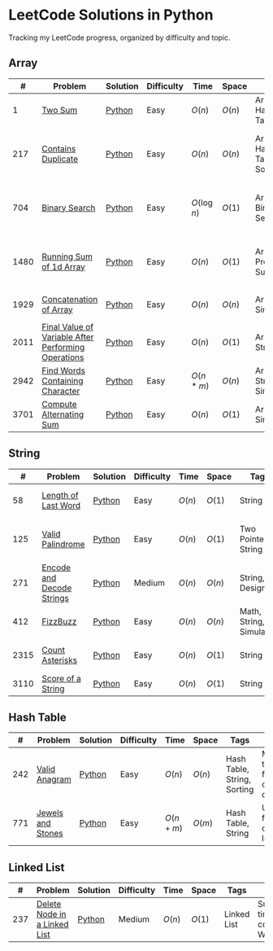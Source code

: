 # LeetCode Solutions in Python

Tracking my LeetCode progress, organized by difficulty and topic.

## Array

| # | Problem | Solution | Difficulty | Time | Space | Tags | Notes |
|---|----------|-----------|-------------|-------|--------|--------|--------|
| 1 | [Two Sum](https://leetcode.com/problems/two-sum/description/) | [Python](./array/0001_two_sum.py) | Easy | $O(n)$ | $O(n)$ | Array, Hash Table | Basic hashmap lookup |
| 217 | [Contains Duplicate](https://leetcode.com/problems/contains-duplicate/description/) | [Python](./array/0217_contains_duplicate.py) | Easy | $O(n)$ | $O(n)$ | Array, Hash Table, Sorting | Use a set to only keep unique values |
| 704 | [Binary Search](https://leetcode.com/problems/binary-search/description/) | [Python](./array/0704_binary_search.py) | Easy | $O(\log n)$ | $O(1)$ | Array, Binary Search | Halve the search range after each iteration |
| 1480 | [Running Sum of 1d Array](https://leetcode.com/problems/running-sum-of-1d-array/description/) | [Python](./array/1480_running_sum_of_1d_array.py) | Easy | $O(n)$ | $O(1)$ | Array, Prefix Sum | Edit the input array for O(1) space complexity |
| 1929 | [Concatenation of Array](https://leetcode.com/problems/concatenation-of-array/description/) | [Python](./array/1929_concatenation_of_array.py) | Easy | $O(n)$ | $O(n)$ | Array, Simulation | Can use `nums * 2` short hand |
| 2011 | [Final Value of Variable After Performing Operations](https://leetcode.com/problems/final-value-of-variable-after-performing-operations/description/) | [Python](./array/2011_final_value_of_variable_after_performing_operations.py) | Easy | $O(n)$ | $O(1)$ | Array, String |  |
| 2942 | [Find Words Containing Character](https://leetcode.com/problems/find-words-containing-character/description/) | [Python](./array/2942_find_words_containing_character.py) | Easy | $O(n * m)$ | $O(n)$ | Array, String, Simulation | Scan n words of length l |
| 3701 | [Compute Alternating Sum](https://leetcode.com/problems/compute-alternating-sum/description/) | [Python](./array/3701_compute_alternating_sum.py) | Easy | $O(n)$ | $O(1)$ | Array, Simulation |  |

## String

| # | Problem | Solution | Difficulty | Time | Space | Tags | Notes |
|---|----------|-----------|-------------|-------|--------|--------|--------|
| 58 | [Length of Last Word](https://leetcode.com/problems/length-of-last-word/description/) | [Python](./string/0058_length_of_last_word.py) | Easy | $O(n)$ | $O(1)$ | String | Count characters from the end until a space |
| 125 | [Valid Palindrome](https://leetcode.com/problems/valid-palindrome/description/) | [Python](./string/0125_valid_palindrome.py) | Easy | $O(n)$ | $O(1)$ | Two Pointers, String | Increase/decrease pointer until an alphanumeric character is found |
| 271 | [Encode and Decode Strings](https://leetcode.com/problems/encode-and-decode-strings/description/) | [Python](./string/0271_encode_and_decode_strings.py) | Medium | $O(n)$ | $O(n)$ | String, Design | Prefix each string with length and delimiter for safe decoding |
| 412 | [FizzBuzz](https://leetcode.com/problems/fizz-buzz/description/) | [Python](./string/0412_fizz_buzz.py) | Easy | $O(n)$ | $O(n)$ | Math, String, Simulation |  |
| 2315 | [Count Asterisks](https://leetcode.com/problems/count-asterisks/description/) | [Python](./string/2315_count_asterisks.py) | Easy | $O(n)$ | $O(1)$ | String | Use boolean to track whether inside '\|' pair |
| 3110 | [Score of a String](https://leetcode.com/problems/score-of-a-string/description/) | [Python](./string/3110_score_of_a_string.py) | Easy | $O(n)$ | $O(1)$ | String | Use `ord` to get ASCII values |

## Hash Table

| # | Problem | Solution | Difficulty | Time | Space | Tags | Notes |
|---|----------|-----------|-------------|-------|--------|--------|--------|
| 242 | [Valid Anagram](https://leetcode.com/problems/valid-anagram/description/) | [Python](./hashtable/0242_valid_anagram.py) | Easy | $O(n)$ | $O(n)$ | Hash Table, String, Sorting | Maintain the frequency of each character |
| 771 | [Jewels and Stones](https://leetcode.com/problems/jewels-and-stones/description/) | [Python](./hashtable/0771_jewels_and_stones) | Easy | $O(n + m)$ | $O(m)$ | Hash Table, String | Use a set for constant lookup |

## Linked List

| # | Problem | Solution | Difficulty | Time | Space | Tags | Notes |
|---|----------|-----------|-------------|-------|--------|--------|--------|
| 237 | [Delete Node in a Linked List](https://leetcode.com/problems/delete-node-in-a-linked-list/description/) | [Python](./linkedlist/0237_delete_node_in_a_linked_list.py) | Medium | $O(n)$ | $O(1)$ | Linked List | Suboptimal time complexity, WIP |
